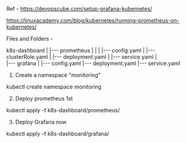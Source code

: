 Ref - https://devopscube.com/setup-grafana-kubernetes/

https://linuxacademy.com/blog/kubernetes/running-prometheus-on-kubernetes/

Files and Folders -

k8s-dashboard
|
|--- prometheus
|    |
|    |--- config.yaml
|    |--- clusterRole.yaml
|    |--- deployment.yaml
|    |--- service.yaml
|        
|--- grafana
     |
     |--- config.yaml
     |--- deployment.yaml
     |--- service.yaml

1. Create a namespace "monitoring"

kubectl create namespace monitoring

2. Deploy prometheus 1st

kubectl apply -f k8s-dashboard/prometheus/

3. Deploy Grafana now

kubectl apply -f k8s-dashboard/grafana/
